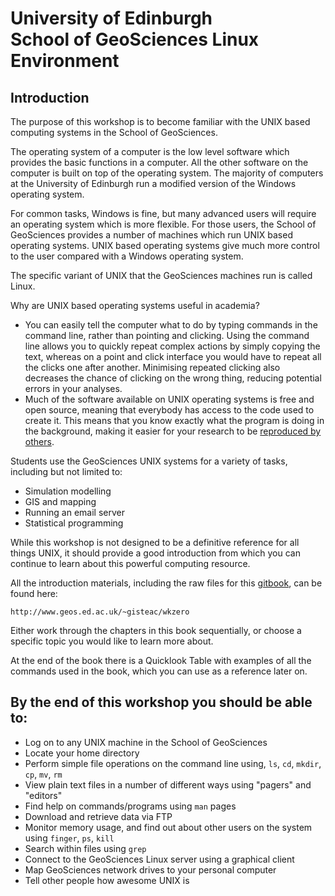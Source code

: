 # University of Edinburgh <br> School of GeoSciences Linux Environment

## Introduction

The purpose of this workshop is to become familiar with the UNIX based computing systems in the School of GeoSciences.

The operating system of a computer is the low level software which provides the basic functions in a computer. All the other software on the computer is built on top of the operating system. The majority of computers at the University of Edinburgh run a modified version of the Windows operating system.

For common tasks, Windows is fine, but many advanced users will require an operating system which is more flexible. For those users, the School of GeoSciences provides a number of machines which run UNIX based operating systems. UNIX based operating systems give much more control to the user compared with a Windows operating system.

The specific variant of UNIX that the GeoSciences machines run is called Linux.

Why are UNIX based operating systems useful in academia?

* You can easily tell the computer what to do by typing commands in the command line, rather than pointing and clicking. Using the command line allows you to quickly repeat complex actions by simply copying the text, whereas on a point and click interface you would have to repeat all the clicks one after another. Minimising repeated clicking also decreases the chance of clicking on the wrong thing, reducing potential errors in your analyses.
* Much of the software available on UNIX operating systems is free and open source, meaning that everybody has access to the code used to create it. This means that you know exactly what the program is doing in the background, making it easier for your research to be [reproduced by others](https://academic.oup.com/bioscience/article/56/12/958/221622).

Students use the GeoSciences UNIX systems for a variety of tasks, including but not limited to:

* Simulation modelling
* GIS and mapping
* Running an email server
* Statistical programming

While this workshop is not designed to be a definitive reference for all things UNIX, it should provide a good introduction from which you can continue to learn about this powerful computing resource.

All the introduction materials, including the raw files for this [gitbook](https://www.gitbook.com/), can be found here:

```text
http://www.geos.ed.ac.uk/~gisteac/wkzero
```

Either work through the chapters in this book sequentially, or choose a specific topic you would like to learn more about.

At the end of the book there is a Quicklook Table with examples of all the commands used in the book, which you can use as a reference later on.

## By the end of this workshop you should be able to:

* Log on to any UNIX machine in the School of GeoSciences
* Locate your home directory
* Perform simple file operations on the command line using, `ls`, `cd`, `mkdir`, `cp`, `mv`, `rm`
* View plain text files in a number of different ways using "pagers" and "editors"
* Find help on commands/programs using `man` pages
* Download and retrieve data via FTP
* Monitor memory usage, and find out about other users on the system using `finger`, `ps`, `kill`
* Search within files using `grep`
* Connect to the GeoSciences Linux server using a graphical client
* Map GeoSciences network drives to your personal computer
* Tell other people how awesome UNIX is


